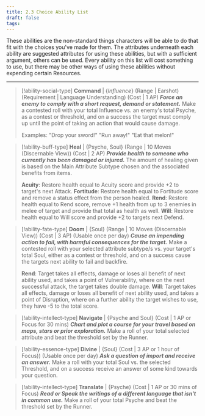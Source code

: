 ```yaml
---
title: 2.3 Choice Ability List
draft: false
tags:
---
```

These abilities are the non-standard things characters will be able to do that fit with the choices you've made for them. The attributes underneath each ability are suggested attributes for using these abilities, but with a sufficient argument, others can be used.
Every ability on this list will cost something to use, but there may be other ways of using these abilities without expending certain Resources.

---

> [!ability-social-type] **Command** | {*Influence*}
(Range | Earshot)
(Requirement | Language Understanding)
(Cost | 1 AP)
***Force an enemy to comply with a short request, demand or statement.***
Make a contested roll with your total Influence vs. an enemy's total Psyche, as a contest or threshold, and on a success the target must comply up until the point of taking an action that would cause damage.
>
>Examples: "Drop your sword!" "Run away!" "Eat that melon!"

> [!ability-buff-type] **Heal** | {Psyche, Soul}
(Range | 10 Moves (Discernable View))
(Cost | 2 AP)
***Provide health to someone who currently has been damaged or injured.***
The amount of healing given is based on the Main Attribute Subtype chosen and the associated benefits from items.
>
>**Acuity**: Restore health equal to Acuity score and provide +2 to target's next Attack.
**Fortitude**: Restore health equal to Fortitude score and remove a status effect from the person healed.
**Rend**: Restore health equal to Rend score, remove +1 health from up to 3 enemies in melee of target and provide that total as health as well.
**Will**: Restore health equal to Will score and provide +2 to targets next Defend.

> [!ability-fate-type] **Doom** | {Soul}
(Range | 10 Moves (Discernable View))
(Cost | 3 AP)
(Usable once per day)
***Cause an impending action to fail, with harmful consequences for the target.***
Make a contested roll with your selected attribute subtype/s vs. your target's total Soul, either as a contest or threshold, and on a success cause the targets next ability to fail and backfire.
>
>**Rend**: Target takes all effects, damage or loses all benefit of next ability used, and takes a point of Vulnerability, where on the next successful attack, the target takes double damage.
**Will**: Target takes all effects, damage or loses all benefit of next ability used, and takes a point of Disruption, where on a further ability the target wishes to use, they have -5 to the total score.

> [!ability-intellect-type] **Navigate** | {Psyche and Soul}
(Cost | 1 AP or Focus for 30 mins)
***Chart and plot a course for your travel based on maps, stars or prior exploration.***
Make a roll of your total selected attribute and beat the threshold set by the Runner.

> [!ability-essence-type] **Divine** | {Soul}
> (Cost | 3 AP or 1 hour of Focus))
> (Usable once per day)
> ***Ask a question of import and receive an answer.***
> Make a roll with your total Soul vs. the selected Threshold, and on a success receive an answer of some kind towards your question.

> [!ability-intellect-type] **Translate** | {Psyche}
(Cost | 1 AP or 30 mins of Focus)
***Read or Speak the writings of a different language that isn't in common use.***
Make a roll of your total Psyche and beat the threshold set by the Runner.



